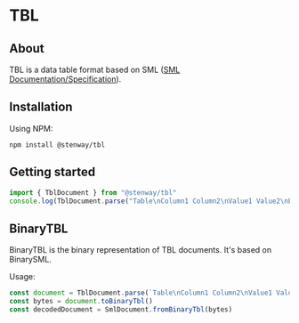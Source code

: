 ﻿# TBL

## About

TBL is a data table format based on SML ([SML Documentation/Specification](https://www.simpleml.com)).

## Installation

Using NPM:
```
npm install @stenway/tbl
```

## Getting started

```ts
import { TblDocument } from "@stenway/tbl"
console.log(TblDocument.parse("Table\nColumn1 Column2\nValue1 Value2\nEnd"))
```

## BinaryTBL

BinaryTBL is the binary representation of TBL documents. It's based on BinarySML.

Usage:
```ts
const document = TblDocument.parse(`Table\nColumn1 Column2\nValue1 Value2\nEnd`)
const bytes = document.toBinaryTbl()
const decodedDocument = SmlDocument.fromBinaryTbl(bytes)
```